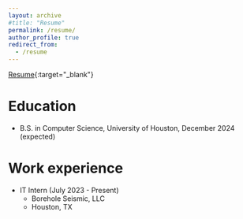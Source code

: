 ```yaml
---
layout: archive
#title: "Resume"
permalink: /resume/
author_profile: true
redirect_from:
  - /resume
---
```


[Resume](/files/Axel_AlvarengaMunoz_Resume.pdf){:target="_blank"}

Education
======
* B.S. in Computer Science, University of Houston, December 2024 (expected)

Work experience
======
* IT Intern (July 2023 - Present)
  * Borehole Seismic, LLC
  * Houston, TX
